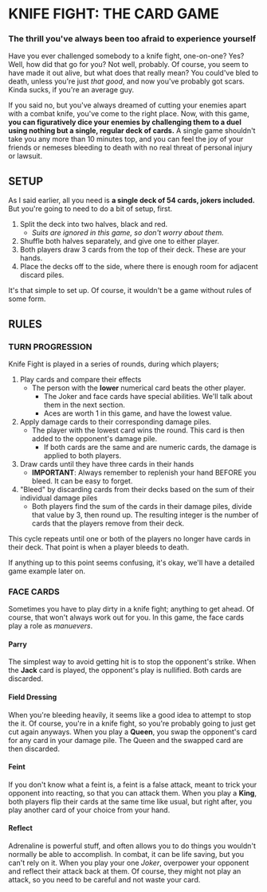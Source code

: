 # KNIFE FIGHT: THE CARD GAME

### The thrill you've always been too afraid to experience yourself
Have you ever challenged somebody to a knife fight, one-on-one? Yes? Well, how did that go for you? Not well, probably. Of course, you seem to have made it out alive, but what does that really mean? You could've bled to death, unless you're just *that good*, and now you've probably got scars. Kinda sucks, if you're an average guy.

If you said no, but you've always dreamed of cutting your enemies apart with a combat knife, you've come to the right place. Now, with this game, **you can figuratively dice your enemies by challenging them to a duel using nothing but a single, regular deck of cards.** A single game shouldn't take you any more than 10 minutes top, and you can feel the joy of your friends or nemeses bleeding to death with no real threat of personal injury or lawsuit.

## SETUP

As I said earlier, all you need is **a single deck of 54 cards, jokers included.** But you're going to need to do a bit of setup, first.

1.  Split the deck into two halves, black and red.
    +   *Suits are ignored in this game, so don't worry about them.*
2.  Shuffle both halves separately, and give one to either player.
3.  Both players draw 3 cards from the top of their deck. These are your hands.
4.  Place the decks off to the side, where there is enough room for adjacent discard piles.

It's that simple to set up. Of course, it wouldn't be a game without rules of some form.

## RULES

### TURN PROGRESSION

Knife Fight is played in a series of rounds, during which players;

1.  Play cards and compare their effects
    +   The person with the **lower** numerical card beats the other player.
        +   The Joker and face cards have special abilities. We'll talk about them in the next section.
        +   Aces are worth 1 in this game, and have the lowest value.
2.  Apply damage cards to their corresponding damage piles.
    +   The player with the lowest card wins the round. This card is then added to the opponent's damage pile.
        +   If both cards are the same and are numeric cards, the damage is applied to both players.
3.  Draw cards until they have three cards in their hands
    +   **IMPORTANT**: Always remember to replenish your hand BEFORE you bleed. It can be easy to forget.
4.  "Bleed" by discarding cards from their decks based on the sum of their individual damage piles
    +   Both players find the sum of the cards in their damage piles, divide that value by 3, then round up. The resulting integer is the number of cards that the players remove from their deck.

This cycle repeats until one or both of the players no longer have cards in their deck. That point is when a player bleeds to death.

If anything up to this point seems confusing, it's okay, we'll have a detailed game example later on.

### FACE CARDS

Sometimes you have to play dirty in a knife fight; anything to get ahead. Of course, that won't always work out for you. In this game, the face cards play a role as *manuevers*.

#### Parry

The simplest way to avoid getting hit is to stop the opponent's strike. When the **Jack** card is played, the opponent's play is nullified. Both cards are discarded.

#### Field Dressing

When you're bleeding heavily, it seems like a good idea to attempt to stop the it. Of course, you're in a knife fight, so you're probably going to just get cut again anyways. When you play a **Queen**, you swap the opponent's card for any card in your damage pile. The Queen and the swapped card are then discarded.

#### Feint

If you don't know what a feint is, a feint is a false attack, meant to trick your opponent into reacting, so that you can attack them. When you play a **King**, both players flip their cards at the same time like usual, but right after, you play another card of your choice from your hand.

#### Reflect

Adrenaline is powerful stuff, and often allows you to do things you wouldn't normally be able to accomplish. In combat, it can be life saving, but you can't rely on it. When you play your one *Joker*, overpower your opponent and reflect their attack back at them. Of course, they might not play an attack, so you need to be careful and not waste your card.
